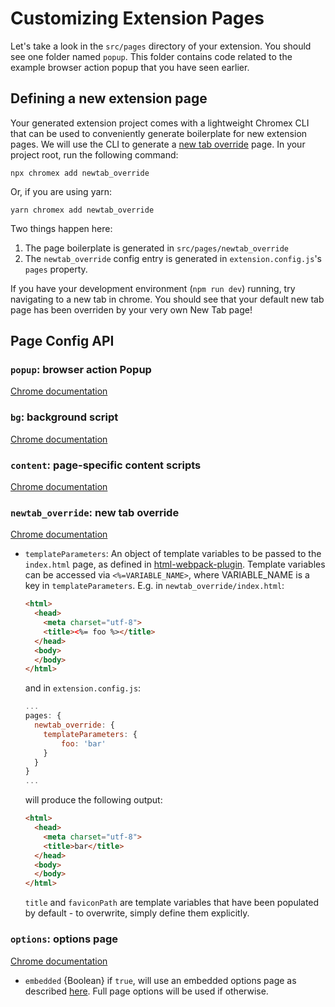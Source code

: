 # Customizing Extension Pages

Let's take a look in the `src/pages` directory of your extension. You should see one folder named `popup`. This folder contains code related to the example browser action popup that you have seen earlier.

## Defining a new extension page

Your generated extension project comes with a lightweight Chromex CLI that can be used to conveniently generate boilerplate for new extension pages. We will use the CLI to generate a [new tab override](https://developer.chrome.com/extensions/override) page. In your project root, run the following command:

    npx chromex add newtab_override

Or, if you are using yarn:

    yarn chromex add newtab_override

Two things happen here:
1. The page boilerplate is generated in `src/pages/newtab_override`
2. The `newtab_override` config entry is generated in `extension.config.js`'s `pages` property.

If you have your development environment (`npm run dev`) running, try navigating to a new tab in chrome. You should see that your default new tab page has been overriden by your very own New Tab page!


## Page Config API

### `popup`: browser action Popup
[Chrome documentation](https://developer.chrome.com/extensions/browserAction)


### `bg`: background script
[Chrome documentation](https://developer.chrome.com/extensions/background_pages)

### `content`: page-specific content scripts
[Chrome documentation](https://developer.chrome.com/extensions/content_scripts)

### `newtab_override`: new tab override
[Chrome documentation](https://developer.chrome.com/extensions/override)
- `templateParameters`: An object of template variables to be passed to the `index.html` page, as defined in [html-webpack-plugin](https://github.com/jantimon/html-webpack-plugin#options). Template variables can be accessed via `<%=VARIABLE_NAME>`, where VARIABLE_NAME is a key in `templateParameters`. 
  E.g. in `newtab_override/index.html`:
  ```html
  <html>
    <head>
      <meta charset="utf-8">
      <title><%= foo %></title>
    </head>
    <body>
    </body>
  </html>
  ```
  and in `extension.config.js`:
  ```js
  ...
  pages: {
    newtab_override: {
      templateParameters: {
          foo: 'bar'
      }
    }
  }
  ...
  ```
  
  will produce the following output:
  ```html
  <html>
    <head>
      <meta charset="utf-8">
      <title>bar</title>
    </head>
    <body>
    </body>
  </html>
  ```

  `title` and `faviconPath` are template variables that have been populated by default - to overwrite, simply define them explicitly.

### `options`: options page
[Chrome documentation](https://developer.chrome.com/extensions/options)
- `embedded` {Boolean} if `true`, will use an embedded options page as described [here](https://developer.chrome.com/extensions/options#declare_options). Full page options will be used if otherwise.
  